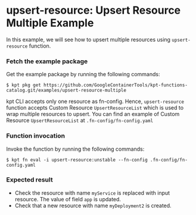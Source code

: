 # upsert-resource: Upsert Resource Multiple Example

In this example, we will see how to upsert multiple resources using `upsert-resource`
function.

### Fetch the example package

Get the example package by running the following commands:

```shell
$ kpt pkg get https://github.com/GoogleContainerTools/kpt-functions-catalog.git/examples/upsert-resource-multiple
```

kpt CLI accepts only one resource as fn-config. Hence, `upsert-resource` function 
accepts Custom Resource `UpsertResourceList` which is used to wrap multiple resources to upsert. 
You can find an example of Custom Resource `UpsertResourceList` at `.fn-config/fn-config.yaml`

### Function invocation

Invoke the function by running the following commands:

```shell
$ kpt fn eval -i upsert-resource:unstable --fn-config .fn-config/fn-config.yaml
```

### Expected result

- Check the resource with name `myService` is replaced with input resource. The
value of field `app` is updated.
- Check that a new resource with name `myDeployment2` is created.
